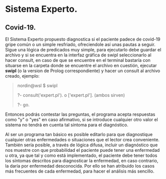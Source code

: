# Sistema Experto. 

## Covid-19.

El Sistema Experto propuesto diagnostica si el paciente padece de covid-19
gripe común o un simple resfriado, ofreciendole así unas pautas a seguir.
Sigue una lógica de predicados muy simple, para ejecutarlo debe guardar el archivo y si se encuentra en la interfaz gráfica de swipl seleccionarlo al hacer consult, en caso de que se encuentre en el terminal bastaría con situarse en la carpeta donde se encuentre el archivo en cuestión, ejecutar **swipl** (o la version de Prolog correspondiente) y hacer un consult al archivo creado, ejemplo:

>nordin@wsl $ swipl
>
>?- consult('expert.pl'). o ['expert.pl']. (ambos sirven)
>
>?- go.

Entonces podrás contestar las preguntas, el programa acepta respuestas como "y" o "yes" en caso afirmativo, si se introduce cualquier otro valor el sistema no tendrá en cuenta tal síntoma para el diagnóstico.

Al ser un programa tan básico es posible editarlo para que diagnostique cualquier otras enfermedades o situaciones que el lector crea conveniente. También sería posible, a través de lógica difusa, incluir un diagnóstico que nos muestre con que probabilidad el paciente puede tener una enfermedad u otra, ya que tal y como está implementado, el paciente debe tener todos los síntomas descritos para diagnosticar la enfermedad, en caso contrario, la daría por enfermedad desconocida. Por ello se han atribuido los casos más frecuentes de cada enfermedad, para hacer el análisis más sencillo.